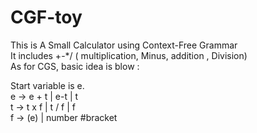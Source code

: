 # CGF-toy </br>
This is  A Small Calculator using Context-Free Grammar  </br>
It includes +-*/ ( multiplication, Minus, addition , Division) </br>
As for CGS, basic idea is blow : </br>

Start variable is e. </br>
e -> e + t | e-t | t     </br> 
t -> t x f | t / f | f</br>
f -> (e) | number   #bracket </br>




